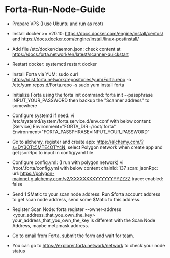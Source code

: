 # Forta-Run-Node-Guide
- Prepare VPS (I use Ubuntu  and run as root)
- Install docker >= v20.10: https://docs.docker.com/engine/install/centos/ and https://docs.docker.com/engine/install/linux-postinstall/
- Add file /etc/docker/daemon.json: check content at https://docs.forta.network/en/latest/scanner-quickstart
- Restart docker: systemctl restart docker
- Install Forta via YUM:
    sudo curl https://dist.forta.network/repositories/yum/Forta.repo -o /etc/yum.repos.d/Forta.repo -s
    sudo yum install forta
- Initialize Forta using the forta init command:  forta init --passphrase INPUT_YOUR_PASSWORD then backup the "Scanner address" to somewhere
- Configure systemd if need:
   vi /etc/systemd/system/forta.service.d/env.conf with below content:
        [Service]
        Environment="FORTA_DIR=/root/.forta"
        Environment="FORTA_PASSPHRASE=INPUT_YOUR_PASSWORD"
- Go to alchemy, register and create app: https://alchemy.com/?s=DY3OTc5MTE4OTY4N, select Polygon network when create app and get jsonRpc to input in config/yaml file.
- Configure config.yml: (I run with polygon network)
vi /root/.forta/config.yml with below content
        chainId: 137
        scan:
          jsonRpc:
            url: https://polygon-mainnet.g.alchemy.com/v2/XXXXXXXXYYYYYYYYZZZZ
        trace:
          enabled: false
- Send 1 $Matic to your scan node address: Run $forta account address to get scan node address, send some $Matic to this address.
- Register Scan Node: 
forta register --owner-address <your_address_that_you_own_the_key>
your_address_that_you_own_the_key is different with the Scan Node Address, maybe metamask address.

- Go to email from Forta, submit the form and wait for team. 

- You can go to https://explorer.forta.network/network to check your node status
